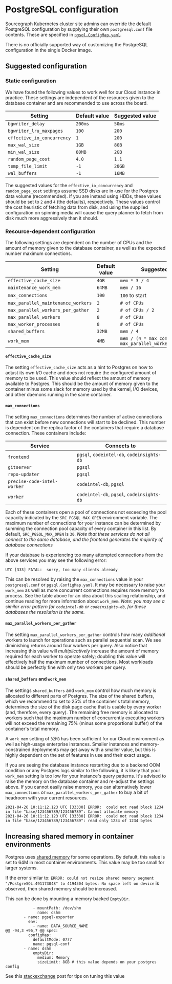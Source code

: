 # PostgreSQL configuration

Sourcegraph Kubernetes cluster site admins can override the default PostgreSQL configuration by supplying their own `postgresql.conf` file contents. These are specified in [`pgsql.ConfigMap.yaml`](https://github.com/sourcegraph/deploy-sourcegraph/blob/master/base/pgsql/pgsql.ConfigMap.yaml).

There is no officially supported way of customizing the PostgreSQL configuration in the single Docker image.

## Suggested configuration

### Static configuration

We have found the following values to work well for our Cloud instance in practice. These settings are independent of the resources given to the database container and are recommended to use across the board.

| Setting                    | Default value | Suggested value |
| -------------------------- | ------------- | --------------- |
| `bgwriter_delay`           | `200ms`       | `50ms`          |
| `bgwriter_lru_maxpages`    | `100`         | `200`           |
| `effective_io_concurrency` | `1`           | `200`           |
| `max_wal_size`             | `1GB`         | `8GB`           |
| `min_wal_size`             | `80MB`        | `2GB`           |
| `random_page_cost`         | `4.0`         | `1.1`           |
| `temp_file_limit`          | `-1`          | `20GB`          |
| `wal_buffers`              | `-1`          | `16MB`          |

The suggested values for the `effective_io_concurrency` and `random_page_cost` settings assume SSD disks are in-use for the Postgres data volume (recommended). If you are instead using HDDs, these values should be set to `2` and `4` (the defaults), respectively. These values control the cost heuristic of fetching data from disk, and using the supplied configuration on spinning media will cause the query planner to fetch from disk much more aggressively than it should.

### Resource-dependent configuration

The following settings are dependent on the number of CPUs and the amount of memory given to the database container, as well as the expected number maximum connections.

| Setting                            | Default value | Suggested value                                                 | Suggested maximum |
| ---------------------------------- | ------------- | --------------------------------------------------------------- | ----------------- |
| `effective_cache_size`             | `4GB`         | `mem * 3 / 4`                                                   |                   |
| `maintenance_work_mem`             | `64MB`        | `mem / 16`                                                      | `2gb`             |
| `max_connections`                  | `100`         | `100` to start                                                  |                   |
| `max_parallel_maintenance_workers` | `2`           | `# of CPUs`                                                     |                   |
| `max_parallel_workers_per_gather`  | `2`           | `# of CPUs / 2`                                                 | `4`               |
| `max_parallel_workers`             | `8`           | `# of CPUs`                                                     |                   |
| `max_worker_processes`             | `8`           | `# of CPUs`                                                     |                   |
| `shared_buffers`                   | `32MB`        | `mem / 4`                                                       |                   |
| `work_mem`                         | `4MB`         | `mem / (4 * max_connections * max_parallel_workers_per_gather)` |                   |

#### `effective_cache_size`

The setting `effective_cache_size` acts as a hint to Postgres on how to adjust its own I/O cache and does not require the configured amount of memory to be used. This value should reflect the amount of memory available to Postgres. This should be the amount of memory given to the container minus some slack for memory used by the kernel, I/O devices, and other daemons running in the same container.

#### `max_connections`

The setting `max_connections` determines the number of active connections that can exist before new connections will start to be declined. This number is dependent on the replica factor of the containers that require a database connection. These containers include:

| Service                     | Connects to                                |
| --------------------------- | ------------------------------------------ |
| `frontend`                  | `pgsql`, `codeintel-db`, `codeinsights-db` |
| `gitserver`                 | `pgsql`                                    |
| `repo-updater`              | `pgsql`                                    |
| `precise-code-intel-worker` | `codeintel-db`, `pgsql`                    |
| `worker`                    | `codeintel-db`, `pgsql`, `codeinsights-db` |

Each of these containers open a pool of connections not exceeding the pool capacity indicated by the `SRC_PGSQL_MAX_OPEN` environment variable. The maximum number of connections for your instance can be determined by summing the connection pool capacity of every container in this list. By default, `SRC_PGSQL_MAX_OPEN` is `30`. _Note that these services do not all connect to the same database, and the frontend generates the majority of database connections_

If your database is experiencing too many attempted connections from the above services you may see the following error:
```
UTC [333] FATAL:  sorry, too many clients already
```
This can be resolved by raising the `max_connections` value in your `postgresql.conf` or `pgsql.ConfigMap.yaml`. It may be necessary to raise your `work_mem` as well as more concurrent connections requires more memory to process. See the table above for an idea about this scaling relationship, and continue reading for more information about `work_mem`. _Note: you may see a similar error pattern for `codeintel-db` or `codeinsights-db`, for these databases the resolution is the same._ 

#### `max_parallel_workers_per_gather`

The setting `max_parallel_workers_per_gather` controls how many _additional_ workers to launch for operations such as parallel sequential scan. We see diminishing returns around four workers per query. Also notice that increasing this value will *multiplicatively* increase the amount of memory required for each worker to operate safely; doubling this
value will effectively half the maximum number of connections. Most workloads should be perfectly fine with only two workers per query.

#### `shared_buffers` and `work_mem`

The settings `shared_buffers` and `work_mem` control how much memory is allocated to different parts of Postgres. The size of the shared buffers, which we recommend to set to 25% of the container's total memory, determines the size of the disk page cache that is usable by every worker (and, therefore, every query). The remaining free memory is allocated to workers such that the maximum number of concurrently executing workers will not exceed the remaining 75% (minus some proportional buffer) of the container's total memory.

A `work_mem` setting of `32MB` has been sufficient for our Cloud environment as well as high-usage enterprise instances. Smaller instances and memory-constrained deployments may get away with a smaller value, but this is highly dependent on the set of features in use and their exact usage.

If you are seeing the database instance restarting due to a backend OOM condition or any Postgres logs similar to the following, it is likely that your `work_mem` setting is too low for your instance's query patterns. It's advised to raise the memory on the database container and re-adjust the settings above. If you cannot easily raise memory, you can alternatively lower `max_connections` or `max_parallel_workers_per_gather` to buy a bit of headroom with your current resources.

```
2021-04-26 10:11:12.123 UTC [33330] ERROR:  could not read block 1234 in file "base/123456789/123456789": Cannot allocate memory
2021-04-26 10:11:12.123 UTC [33330] ERROR:  could not read block 1234 in file "base/123456789/123456789": read only 1234 of 1234 bytes
```

## Increasing shared memory in container environments

Postgres uses [shared memory](https://www.postgresql.org/docs/12/kernel-resources.html#SYSVIPC) for some operations.
By default, this value is set to 64M in most container environments. This value may be too small for larger systems.

If the error similar to:
 `ERROR: could not resize shared memory segment "/PostgreSQL.491173048" to 4194304 bytes: No space left on device` is observed, then shared memory should be increased.

This can be done by mounting a memory backed `EmptyDir`.

```
            - mountPath: /dev/shm
              name: dshm
        - name: pgsql-exporter
          env:
            - name: DATA_SOURCE_NAME
@@ -94,3 +96,7 @@ spec:
          configMap:
            defaultMode: 0777
            name: pgsql-conf
        - name: dshm
            emptyDir:
              medium: Memory
              sizeLimit: 8GB # this value depends on your postgres config
```

See this [stackexchange](https://dba.stackexchange.com/questions/275378/dev-shm-size-recommendation-for-postgres-database-in-docker) post for tips on tuning this value
